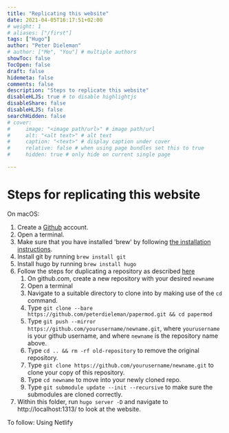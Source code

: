 ```yaml
---
title: "Replicating this website"
date: 2021-04-05T16:17:51+02:00
# weight: 1
# aliases: ["/first"]
tags: ["Hugo"]
author: "Peter Dieleman"
# author: ["Me", "You"] # multiple authors
showToc: false
TocOpen: false
draft: false
hidemeta: false
comments: false
description: "Steps to replicate this website"
disableHLJS: true # to disable highlightjs
disableShare: false
disableHLJS: false
searchHidden: false
# cover:
#     image: "<image path/url>" # image path/url
#     alt: "<alt text>" # alt text
#     caption: "<text>" # display caption under cover
#     relative: false # when using page bundles set this to true
#     hidden: true # only hide on current single page

---
```


# Steps for replicating this website 

On macOS:

1. Create a [Github](http://github.com/) account.
2. Open a terminal.
3. Make sure that you have installed 'brew' by 
   following [the installation instructions](https://brew.sh/).
4. Install git by running `brew install git`
5. Install hugo by running `brew install hugo`
6. Follow the steps for duplicating a repository as described
   [here](https://docs.github.com/en/github/creating-cloning-and-archiving-repositories/duplicating-a-repository)
   1. On github.com, create a new repository with your desired `newname`
   2. Open a terminal
   3. Navigate to a suitable directory to clone into by making use of the `cd` command.
   4. Type `git clone --bare https://github.com/peterdieleman/papermod.git && cd papermod`
   5. Type `git push --mirror https://github.com/yourusername/newname.git`,
      where `yourusername` is your github username,
      and where `newname` is the repository name above.
   6. Type `cd .. && rm -rf old-repository` to remove the original repository.
   7. Type 
      `git clone https://github.com/yourusername/newname.git`
      to clone your copy of this repository.
   8. Type `cd newname` to move into your newly cloned repo.
   8. Type `git submodule update --init --recursive`
      to make sure the submodules are cloned correctly.
7. Within this folder, run `hugo server -D` and navigate to
   http://localhost:1313/
   to look at the website.

To follow: Using Netlify